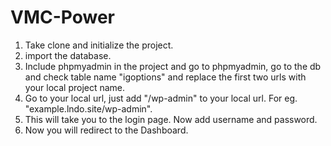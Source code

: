 # VMC-Power
1. Take clone and initialize the project.
2. import the database.
3. Include phpmyadmin in the project and go to phpmyadmin, go to the db and check table name "igoptions" and replace the first two urls with your local project name.
4. Go to your local url, just add "/wp-admin" to your local url. For eg. "example.lndo.site/wp-admin".
5. This will take you to the login page. Now add username and password.
6. Now you will redirect to the Dashboard.
